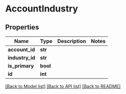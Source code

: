 # AccountIndustry

## Properties
Name | Type | Description | Notes
------------ | ------------- | ------------- | -------------
**account_id** | **str** |  | 
**industry_id** | **str** |  | 
**is_primary** | **bool** |  | 
**id** | **int** |  | 

[[Back to Model list]](../README.md#documentation-for-models) [[Back to API list]](../README.md#documentation-for-api-endpoints) [[Back to README]](../README.md)


